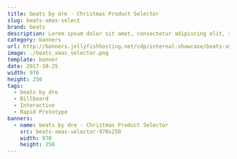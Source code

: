 ```yaml
---
title: beats by dre - Christmas Product Selector
slug: beats-xmas-select
brand: beats
description: Lorem ipsum dolor sit amet, consectetur adipiscing elit, sed do eiusmod tempor incididunt ut labore et dolore magna aliqua.
category: banners
url: http://banners.jellyfishhosting.net/cdp/internal-showcase/beats-xmas-selector/#970x250-v1
image: ./beats_xmas_selector.png
template: banner
date: 2017-10-25
width: 970
height: 250
tags:
  - beats by dre
  - Billboard
  - Interactive
  - Rapid Prototype
banners:
  - name: beats by dre - Christmas Product Selector
    src: beats-xmas-selector-970x250
    width: 970
    height: 250
---
```

